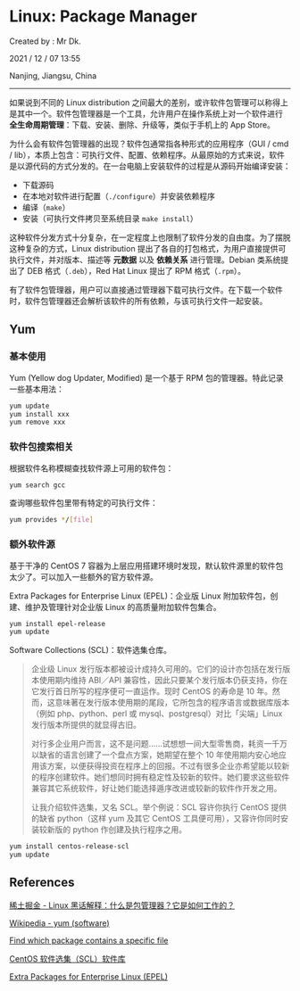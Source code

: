 # Linux: Package Manager

Created by : Mr Dk.

2021 / 12 / 07 13:55

Nanjing, Jiangsu, China

---

如果说到不同的 Linux distribution 之间最大的差别，或许软件包管理可以称得上是其中一个。软件包管理器是一个工具，允许用户在操作系统上对一个软件进行 **全生命周期管理**：下载、安装、删除、升级等，类似于手机上的 App Store。

为什么会有软件包管理器的出现？软件包通常指各种形式的应用程序（GUI / cmd / lib），本质上包含：可执行文件、配置、依赖程序。从最原始的方式来说，软件是以源代码的方式分发的。在一台电脑上安装软件的过程是从源码开始编译安装：

- 下载源码
- 在本地对软件进行配置（`./configure`）并安装依赖程序
- 编译（`make`）
- 安装（可执行文件拷贝至系统目录 `make install`）

这种软件分发方式十分复杂，在一定程度上也限制了软件分发的自由度。为了摆脱这种复杂的方式，Linux distribution 提出了各自的打包格式，为用户直接提供可执行文件，并对版本、描述等 **元数据** 以及 **依赖关系** 进行管理。Debian 类系统提出了 DEB 格式（`.deb`），Red Hat Linux 提出了 RPM 格式（`.rpm`）。

有了软件包管理器，用户可以直接通过管理器下载可执行文件。在下载一个软件时，软件包管理器还会解析该软件的所有依赖，与该可执行文件一起安装。

## Yum

### 基本使用

Yum (Yellow dog Updater, Modified) 是一个基于 RPM 包的管理器。特此记录一些基本用法：

```bash
yum update
yum install xxx
yum remove xxx
```

### 软件包搜索相关

根据软件名称模糊查找软件源上可用的软件包：

```bash
yum search gcc
```

查询哪些软件包里带有特定的可执行文件：

```bash
yum provides */[file]
```

### 额外软件源

基于干净的 CentOS 7 容器为上层应用搭建环境时发现，默认软件源里的软件包太少了。可以加入一些额外的官方软件源。

Extra Packages for Enterprise Linux (EPEL)：企业版 Linux 附加软件包，创建、维护及管理针对企业版 Linux 的高质量附加软件包集合。

```bash
yum install epel-release
yum update
```

Software Collections (SCL)：软件选集仓库。

> 企业级 Linux 发行版本都被设计成持久可用的。它们的设计亦包括在发行版本使用期内维持 ABI／API 兼容性，因此只要某个发行版本仍获支持，你在它发行首日所写的程序便可一直运作。现时 CentOS 的寿命是 10 年。然而，这意味著在发行版本使用期的尾段，它所包含的程序语言或数据库版本（例如 php、python、perl 或 mysql、postgresql）对比「尖端」Linux 发行版本所提供的就显得古旧。
>
> 对行多企业用户而言，这不是问题……试想想一间大型零售商，耗资一千万以缺省的语言创建了一个盘点方案，她期望在整个 10 年使用期内安心地应用该方案，以便获得投资在程序上的回报。不过有很多企业亦希望能以较新的程序创建软件。她们想同时拥有稳定性及较新的软件。她们要求这些软件兼容其它系统软件，好让她们能选择遁序改进或较新的软件作开发之用。
>
> 让我介绍软件选集，又名 SCL。举个例说：SCL 容许你执行 CentOS 提供的缺省 python（这样 yum 及其它 CentOS 工具便可用），又容许你同时安装较新版的 python 作创建及执行程序之用。

```bash
yum install centos-release-scl
yum update
```

## References

[稀土掘金 - Linux 黑话解释：什么是包管理器？它是如何工作的？](https://juejin.cn/post/6884417656699486221)

[Wikipedia - yum (software)](https://en.wikipedia.org/wiki/Yum_(software))

[Find which package contains a specific file](https://www.garron.me/en/linux/find-which-package-library-belongs.html)

[CentOS 软件选集（SCL）软件库](https://wiki.centos.org/zh/AdditionalResources/Repositories/SCL)

[Extra Packages for Enterprise Linux (EPEL)](https://docs.fedoraproject.org/en-US/epel/)
